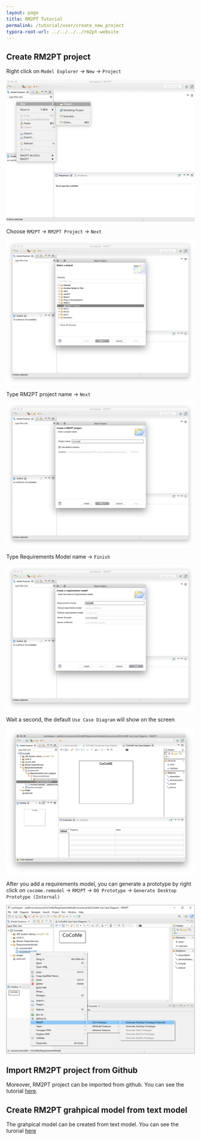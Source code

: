 ```yaml
---
layout: page
title: RM2PT Tutorial
permalink: /tutorial/user/create_new_project
typora-root-url: ../../../../rm2pt-website
---
```


## Create RM2PT project

Right click on `Model Explorer` -> `New` -> `Project`

<img src="/imgs/createproject1.png" alt="Alt text" style="zoom:50%;" />

Choose `RM2PT` -> `RM2PT Project` -> `Next`

<img src="/imgs/createproject2.png" alt="Alt text" style="zoom:50%;" />

Type RM2PT project name -> `Next`

<img src="/imgs/createproject3.png" alt="Alt text" style="zoom:50%;" />

Type Requirements Model name -> `Finish`

<img src="/imgs/createproject4.png" alt="Alt text" style="zoom:50%;" />

Wait a second, the default `Use Case Diagram` will show on the screen

<img src="/imgs/createproject5.png" alt="Alt text" style="zoom:50%;" />

After you add a requirements model, you can generate a prototype by right click on `cocome.remodel` -> `RM2PT` ->  `OO Prototype` -> `Generate Desktop Prototype (Internal)`

<img src="/imgs/createproject6.png" alt="Alt text" style="zoom:50%;" />

## Import RM2PT project from Github
Moreover, RM2PT project can be imported from github. You can see the tutorial [here](/tutorial/user/import_rm2pt_project).

## Create RM2PT grahpical model from text model
The grahpical model can be created from text model. You can see the turorial [here](/tutorial/user/create_new_project_from_text_model)
